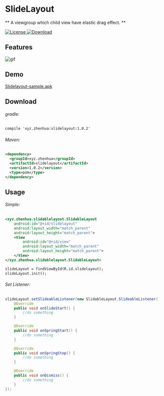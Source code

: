 # SlideLayout
** A viewgroup which child view have elastic drag effect. **

[![License](https://camo.githubusercontent.com/e5f0d52475ce71aa1caf8ff4aa3e036dd5b9f811/68747470733a2f2f696d672e736869656c64732e696f2f62616467652f6c6963656e73652d417061636865253230322d677265656e2e737667)](https://www.apache.org/licenses/LICENSE-2.0)[ ![Download](https://api.bintray.com/packages/zacharywang/maven/slidelayout/images/download.svg?version=1.0.2)](https://bintray.com/zacharywang/maven/slidelayout/1.0.2/link)

## Features

![gif](https://github.com/2acharyW/Resource/raw/master/gif/slidelayout.gif)

## Demo

[Slidelayout-sample.apk](https://github.com/2acharyW/Resource/raw/master/apk/slidelayout-simple.apk)

## Download

###### gradle:

```xml
compile 'xyz.zhenhua:slidelayout:1.0.2'
```

###### Maven:

```xml
<dependency>
  <groupId>xyz.zhenhua</groupId>
  <artifactId>slidelayout</artifactId>
  <version>1.0.2</version>
  <type>pom</type>
</dependency>
```

## Usage

###### Simple:

```xml
<xyz.zhenhua.slidablelayout.SlidableLayout
    android:id="@+id/slidelayout"
    android:layout_width="match_parent"
    android:layout_height="match_parent">
    <View
    	android:id="@+id/view"
        android:layout_width="match_parent"
        android:layout_height="match_parent">
    </View>
</xyz.zhenhua.slidablelayout.SlidableLayout>

slideLayout = findViewById(R.id.slidelayout);
slideLayout.init();
```

###### Set Listener:

```java
slideLayout.setSlideableListener(new SlidableLayout.SlideableListener() {
    @Override
    public void onSlideStart() {
		//do something
    }

    @Override
    public void onSpringStart() {
		//do something
    }

    @Override
    public void onSpringStop() {
		//do something
    }

    @Override
    public void onDismiss() {
		//do something
    }
});
```

